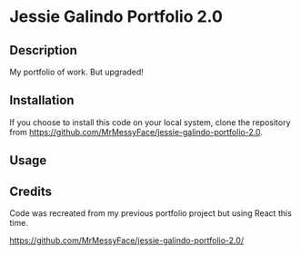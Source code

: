 # Jessie Galindo Portfolio 2.0

## Description

My portfolio of work. But upgraded!

## Installation

If you choose to install this code on your local system, clone the repository from https://github.com/MrMessyFace/jessie-galindo-portfolio-2.0.

## Usage



## Credits

Code was recreated from my previous portfolio project but using React this time.

https://github.com/MrMessyFace/jessie-galindo-portfolio-2.0/